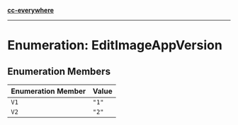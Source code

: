 [**cc-everywhere**](../../../../../../index.md)

***

# Enumeration: EditImageAppVersion

## Enumeration Members

| Enumeration Member | Value |
| ------ | ------ |
| `V1` | `"1"` |
| `V2` | `"2"` |
